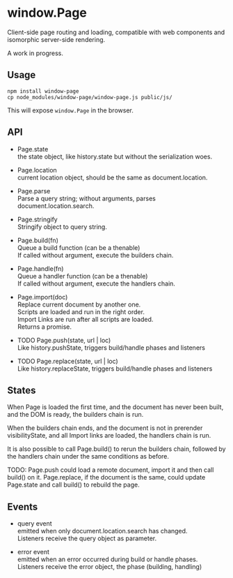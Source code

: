 window.Page
===========

Client-side page routing and loading, compatible with web components and
isomorphic server-side rendering.

A work in progress.

Usage
-----

```
npm install window-page
cp node_modules/window-page/window-page.js public/js/
```

This will expose `window.Page` in the browser.


API
---

* Page.state  
  the state object, like history.state but without the serialization woes.

* Page.location  
  current location object, should be the same as document.location.

* Page.parse  
  Parse a query string; without arguments, parses document.location.search.

* Page.stringify  
  Stringify object to query string.

* Page.build(fn)  
  Queue a build function (can be a thenable)  
  If called without argument, execute the builders chain.  

* Page.handle(fn)  
  Queue a handler function (can be a thenable)  
  If called without argument, execute the handlers chain.

* Page.import(doc)  
  Replace current document by another one.  
  Scripts are loaded and run in the right order.  
  Import Links are run after all scripts are loaded.  
  Returns a promise.

* TODO Page.push(state, url | loc)  
  Like history.pushState, triggers build/handle phases and listeners

* TODO Page.replace(state, url | loc)  
  Like history.replaceState, triggers build/handle phases and listeners


States
------

When Page is loaded the first time, and the document has never been built,
and the DOM is ready, the builders chain is run.

When the builders chain ends, and the document is not in prerender visibilityState,
and all Import links are loaded, the handlers chain is run.

It is also possible to call Page.build() to rerun the builders chain,
followed by the handlers chain under the same conditions as before.

TODO:
Page.push could load a remote document, import it and then call build() on it.
Page.replace, if the document is the same, could update Page.state and call
build() to rebuild the page.


Events
------

* query event  
  emitted when only document.location.search has changed.  
  Listeners receive the query object as parameter.

* error event  
  emitted when an error occurred during build or handle phases.  
  Listeners receive the error object, the phase (building, handling)

